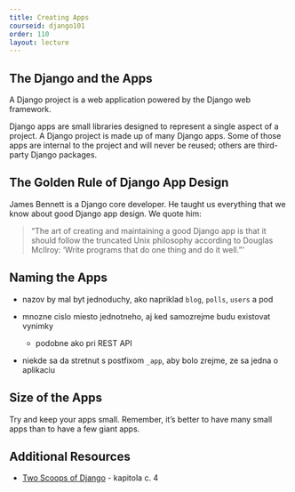 ```yaml
---
title: Creating Apps
courseid: django101
order: 110
layout: lecture
---
```


## The Django and the Apps

A Django project is a web application powered by the Django web framework.

Django apps are small libraries designed to represent a single aspect of a project. A Django project is made up of many Django apps. Some of those apps are internal to the project and will never be reused; others are third-party Django packages.


## The Golden Rule of Django App Design

James Bennett is a Django core developer. He taught us everything that we know about
good Django app design. We quote him:

> “The art of creating and maintaining a good Django app is that it should follow the truncated Unix philosophy according to Douglas McIlroy: ‘Write programs that do one thing and do it well.”’


## Naming the Apps

* nazov by mal byt jednoduchy, ako napriklad `blog`, `polls`, `users` a pod

* mnozne cislo miesto jednotneho, aj ked samozrejme budu existovat vynimky
    * podobne ako pri REST API

* niekde sa da stretnut s postfixom `_app`, aby bolo zrejme, ze sa jedna o aplikaciu


## Size of the Apps

Try and keep your apps small. Remember, it’s better to have many small apps than to have
a few giant apps.


## Additional Resources 

* [Two Scoops of Django](https://www.feldroy.com/books/two-scoops-of-django-3-x) - kapitola c. 4

